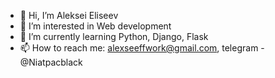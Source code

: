 - 👋 Hi, I’m Aleksei Eliseev
- 👀 I’m interested in Web development
- 🌱 I’m currently learning Python, Django, Flask
- 📫 How to reach me: alexseeffwork@gmail.com, telegram - @Niatpacblack

<!---
NiatpacBlack/NiatpacBlack is a ✨ special ✨ repository because its `README.md` (this file) appears on your GitHub profile.
You can click the Preview link to take a look at your changes.
--->
